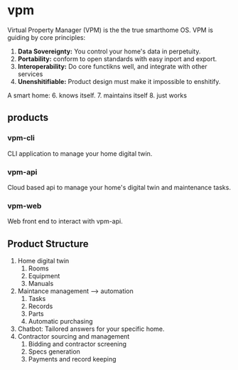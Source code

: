 # vpm
Virtual Property Manager (VPM) is the the true smarthome OS. VPM is guiding by core principles:
1. **Data Sovereignty:** You control your home's data in perpetuity.
2. **Portability:** conform to open standards with easy inport and export.
3. **Interoperability:** Do core functikns well, and integrate with other services 
4. **Unenshitifiable:** Product design must make it impossible to enshitify.

A smart home:
6. knows itself.
7. maintains itself
8. just works  

## products
### vpm-cli
CLI application to manage your home digital twin.
### vpm-api
Cloud based api to manage your home's digital twin and maintenance tasks.
### vpm-web
Web front end to interact with vpm-api.


## Product Structure
 1. Home digital twin
    1. Rooms
    2. Equipment
    3. Manuals 
 2. Maintance management --> automation
    1. Tasks
    2. Records
    3. Parts
    4. Automatic purchasing
 3. Chatbot: Tailored answers for your specific home.
 5. Contractor sourcing and management
    1. Bidding and contractor screening
    2. Specs generation
    3. Payments and record keeping



